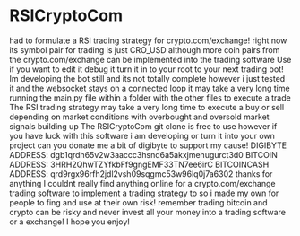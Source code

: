 # RSICryptoCom
had to formulate a RSI trading strategy for crypto.com/exchange!
right now its symbol pair for trading is just CRO_USD although more coin pairs from the crypto.com/exchange can be implemented into the trading software
Use if you want to edit it debug it turn it in to your root to your next trading bot!
Im developing the bot still and its not totally complete however i just tested it and the websocket stays on a connected loop it may take a very long time running the main.py file within a folder with the other files to execute a trade
The RSI trading strategy may take a very long time to execute a buy or sell depending on market conditions with overbought and oversold market signals building up
The RSICryptoCom git clone is free to use however if you have luck with this software i am developing or turn it into your own project can you donate me a bit of digibyte to support my cause! 
DIGIBYTE ADDRESS: dgb1qrdh65v2w3aaccc3hsnd6a5akxjmehugurct3d0 BITCOIN ADDRESS: 3HRH2QhwTZYfkbFf9gngEMF33TN7ee6irC BITCOINCASH ADDRESS: qrd9rgx96rfh2jdl2vsh09sqgmc53w96lq0j7a6302
thanks for anything
I couldnt really find anything online for a crypto.com/exchange trading software to implement a trading strategy to so i made my own for people to fing and use at their own risk!
remember trading bitcoin and crypto can be risky and never invest all your money into a trading software or a exchange!
I hope you enjoy!
